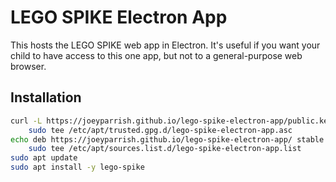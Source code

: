 # LEGO SPIKE Electron App

This hosts the LEGO SPIKE web app in Electron.  It's useful if you want your child to have access to this one app, but not to a general-purpose web browser.

## Installation

```sh
curl -L https://joeyparrish.github.io/lego-spike-electron-app/public.key | \
    sudo tee /etc/apt/trusted.gpg.d/lego-spike-electron-app.asc
echo deb https://joeyparrish.github.io/lego-spike-electron-app/ stable main | \
    sudo tee /etc/apt/sources.list.d/lego-spike-electron-app.list
sudo apt update
sudo apt install -y lego-spike
```
